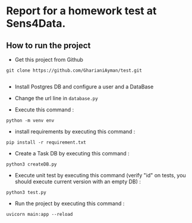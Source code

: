 # Report for a homework test at Sens4Data.

## How to run the project 

* Get this project from Github

``` 
git clone https://github.com/GharianiAyman/test.git
 
```

* Install Postgres DB and configure a user and a DataBase

* Change the url line in ` database.py `

* Execute this command : 

``` python -m venv env ``` 
* install requirements by executing this command : 

``` 
pip install -r requirement.txt

```
* Create a Task DB by executing this command : 

``` 
python3 createDB.py

```
* Execute unit test by executing this command (verify "id" on tests, you should execute current version with an empty DB) :

``` 
python3 test.py

```

* Run the project by executing this command : 

``` 
uvicorn main:app --reload

```